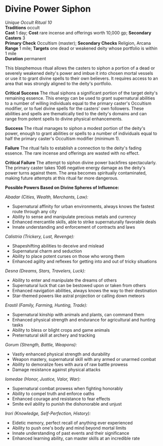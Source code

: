 # Divine Power Siphon
*Unique Occult Ritual 10*  
**Traditions** occult  
**Cast** 1 day; **Cost** rare incense and offerings worth 10,000 gp; **Secondary Casters** 3  
**Primary Check** Occultism (master); **Secondary Checks** Religion, Arcana  
**Range** 1 mile; **Targets** one dead or weakened deity whose portfolio is within 1 mile  
**Duration** permanent  

This blasphemous ritual allows the casters to siphon a portion of a dead or severely weakened deity's power and imbue it into chosen mortal vessels or use it to grant divine spells to their own believers. It requires access to an area that was strongly aligned to the deity's portfolio.

**Critical Success** The ritual siphons a significant portion of the target deity's remaining essence. This energy can be used to grant supernatural abilities to a number of willing individuals equal to the primary caster's Occultism modifier, or to fuel divine spells for the casters' own followers. These abilities and spells are thematically tied to the deity's domains and can range from potent spells to divine physical enhancements.

**Success** The ritual manages to siphon a modest portion of the deity's power, enough to grant abilities or spells to a number of individuals equal to half the primary caster's Occultism modifier (minimum 1).

**Failure** The ritual fails to establish a connection to the deity's fading essence. The rare incense and offerings are wasted with no effect.

**Critical Failure** The attempt to siphon divine power backfires spectacularly. The primary caster takes 10d6 negative energy damage as the deity's power turns against them. The area becomes spiritually contaminated, making future attempts at this ritual far more dangerous.

**Possible Powers Based on Divine Spheres of Influence:**

*Abadar (Cities, Wealth, Merchants, Law):*
- Supernatural affinity for urban environments, always knows the fastest route through any city
- Ability to sense and manipulate precious metals and currency
- Enhanced mercantile skills, able to strike supernaturally favorable deals
- Innate understanding and enforcement of contracts and laws

*Calistria (Trickery, Lust, Revenge):*  
- Shapeshifting abilities to deceive and mislead
- Supernatural charm and seduction  
- Ability to place potent curses on those who wrong them
- Enhanced agility and reflexes for getting into and out of tricky situations

*Desna (Dreams, Stars, Travelers, Luck):*
- Ability to enter and manipulate the dreams of others
- Supernatural luck that can be bestowed upon or taken from others  
- Enhanced navigation abilities, always knows the way to their destination
- Star-themed powers like astral projection or calling down meteors

*Erastil (Family, Farming, Hunting, Trade):*  
- Supernatural kinship with animals and plants, can command them
- Enhanced physical strength and endurance for agricultural and hunting tasks
- Ability to bless or blight crops and game animals  
- Preternatural skill at archery and tracking

*Gorum (Strength, Battle, Weapons):* 
- Vastly enhanced physical strength and durability
- Weapon mastery, supernatural skill with any armed or unarmed combat
- Ability to demoralize foes with aura of raw battle prowess
- Damage resistance against physical attacks

*Iomedae (Honor, Justice, Valor, War):*
- Supernatural combat prowess when fighting honorably  
- Ability to compel truth and enforce oaths
- Enhanced courage and resistance to fear effects
- Smite evil ability to punish the dishonorable and unjust  

*Irori (Knowledge, Self-Perfection, History):*
- Eidetic memory, perfect recall of anything ever experienced
- Ability to push one's body and mind beyond mortal limits 
- Innate understanding of past events and their significance
- Enhanced learning ability, can master skills at an incredible rate